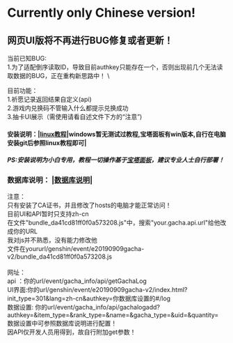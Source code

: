 # Currently only Chinese version!
## 网页UI版将不再进行BUG修复或者更新！
当前已知BUG: \
1.为了适配倒序读取ID，导致目前authkey只能存在一个，否则出现前几个无法读取数据的BUG，正在重构新思路中！ \

目前功能： \
1.祈愿记录返回结果自定义(api) \
2.游戏内兑换码不管输入什么都提示兑换成功 \
3.抽卡UI展示（需使用请看自述文件下方的“注意”) 


#### 安装说明：|[linux教程](https://github.com/slzzInTheForest/Useless-good-thing-gsgacha/blob/main/README/installlinux.md)|windows暂无测试过教程,宝塔面板有win版本,自行在电脑安装git后参照linux教程即可|
##### PS:安装说明为小白专用，教程一切操作基于[宝塔面板](https://www.bt.cn/)，建议专业人士自行部署！ 

### 数据库说明： |[数据库说明](https://github.com/slzzInTheForest/Useless-good-thing-gsgacha/blob/main/README/database.md)|

注意：\
只有安装了CA证书，并且修改了hosts的电脑才能正常访问！\
目前UI和API暂时只支持zh-cn \
在文件"bundle_da41cd81ff0f0a573208.js"中，搜索"your.gacha.api.url"给他改成你的URL \
我对js并不熟悉，没有能力修改他 \
文件在yoururl/genshin/event/e20190909gacha-v2/bundle_da41cd81ff0f0a573208.js \
\
网址： \
api ：你的url/event/gacha_info/api/getGachaLog \
UI界面:你的url/genshin/event/e20190909gacha-v2/index.html?init_type=301&lang=zh-cn&authkey=你数据库设置的#/log \
数据设置: 你的url/event/gacha_info/api/gachalogadd?authkey=&item_type=&rank_type=&name=&gacha_type=&uid=&quantity= \
数据设置中可参照数据库说明进行配置！
\
因API仅开发人员用得到，故自行附加get参数！
